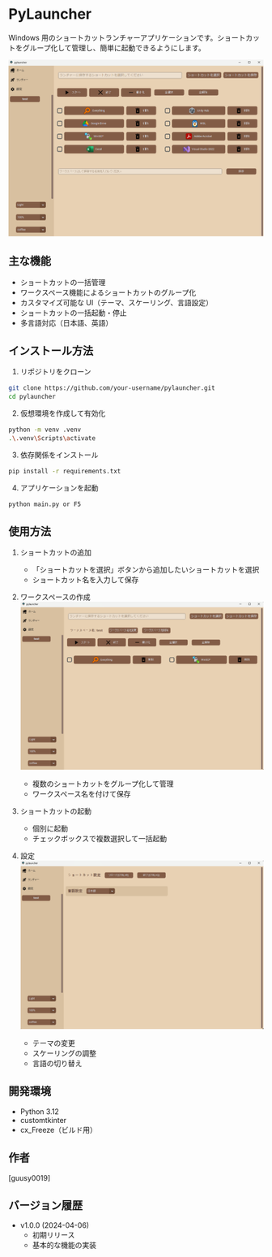 # PyLauncher

Windows 用のショートカットランチャーアプリケーションです。ショートカットをグループ化して管理し、簡単に起動できるようにします。

![基本ページ](./images/base_page.png)

## 主な機能

- ショートカットの一括管理
- ワークスペース機能によるショートカットのグループ化
- カスタマイズ可能な UI（テーマ、スケーリング、言語設定）
- ショートカットの一括起動・停止
- 多言語対応（日本語、英語）

## インストール方法

1. リポジトリをクローン

```bash
git clone https://github.com/your-username/pylauncher.git
cd pylauncher
```

2. 仮想環境を作成して有効化

```bash
python -m venv .venv
.\.venv\Scripts\activate
```

3. 依存関係をインストール

```bash
pip install -r requirements.txt
```

4. アプリケーションを起動

```bash
python main.py or F5
```

## 使用方法

1. ショートカットの追加

   - 「ショートカットを選択」ボタンから追加したいショートカットを選択
   - ショートカット名を入力して保存

2. ワークスペースの作成
   ![ワークスペースページ](./images/workspace_page.png)

   - 複数のショートカットをグループ化して管理
   - ワークスペース名を付けて保存

3. ショートカットの起動

   - 個別に起動
   - チェックボックスで複数選択して一括起動

4. 設定
   ![代替テキスト](./images/config_page.png)
   - テーマの変更
   - スケーリングの調整
   - 言語の切り替え

## 開発環境

- Python 3.12
- customtkinter
- cx_Freeze（ビルド用）

## 作者

[guusy0019]

## バージョン履歴

- v1.0.0 (2024-04-06)
  - 初期リリース
  - 基本的な機能の実装
